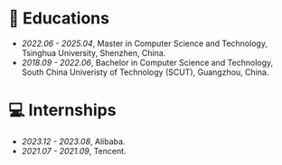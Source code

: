 
# 📖 Educations
- *2022.06 - 2025.04*, Master in Computer Science and Technology, Tsinghua University, Shenzhen, China.
- *2018.09 - 2022.06*, Bachelor in Computer Science and Technology, South China Univeristy of Technology (SCUT), Guangzhou, China.


# 💻 Internships
- *2023.12 - 2023.08*, Alibaba.
- *2021.07 - 2021.09*, Tencent.
